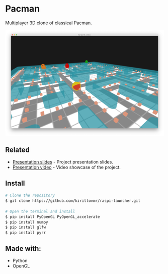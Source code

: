 # Pacman
Multiplayer 3D clone of classical Pacman.

![preview](https://raw.githubusercontent.com/mjstest/orgb5/5e1a92aef9b5b92042b1a9d5e5428efb/pacman.png)

## Related
- [Presentation slides](https://docs.google.com/presentation/d/1707LMlCcuWNO_rAhj0ZZwcw_gRwvyscWCag-se6P1ik/edit?usp=sharing) - Project presentation slides.
- [Presentation video](https://youtu.be/9IkYypi8o9U) - Video showcase of the project.


## Install
``` bash
# Clone the repository
$ git clone https://github.com/kirillovmr/raspi-launcher.git

# Open the terminal and install
$ pip install PyOpenGL PyOpenGL_accelerate
$ pip install numpy
$ pip install glfw
$ pip install pyrr
```




## Made with:
- Python
- OpenGL
